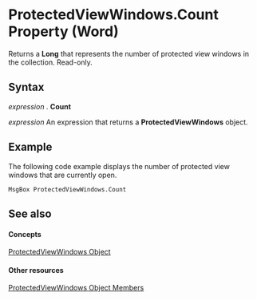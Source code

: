 
# ProtectedViewWindows.Count Property (Word)

Returns a  **Long** that represents the number of protected view windows in the collection. Read-only.


## Syntax

 _expression_ . **Count**

 _expression_ An expression that returns a **ProtectedViewWindows** object.


## Example

The following code example displays the number of protected view windows that are currently open.


```
MsgBox ProtectedViewWindows.Count
```


## See also


#### Concepts


[ProtectedViewWindows Object](62c2f4d5-1080-548e-730b-388308144dfe.md)
#### Other resources


[ProtectedViewWindows Object Members](fd7a4327-3551-a1c5-4d39-9ce3a81459f1.md)
